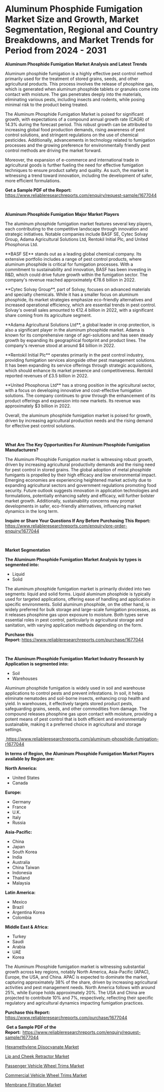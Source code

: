 <p><h1>Aluminum Phosphide Fumigation Market Size and Growth, Market Segmentation, Regional and Country Breakdowns, and Market Trends for Period from 2024 -  2031</h1></p><p><strong>Aluminum Phosphide Fumigation Market Analysis and Latest Trends</strong></p>
<p><p>Aluminum phosphide fumigation is a highly effective pest control method primarily used for the treatment of stored grains, seeds, and other agricultural products. This process involves the release of phosphine gas, which is generated when aluminum phosphide tablets or granules come into contact with moisture. The gas penetrates deeply into the materials, eliminating various pests, including insects and rodents, while posing minimal risk to the product being treated.</p><p>The Aluminum Phosphide Fumigation Market is poised for significant growth, with expectations of a compound annual growth rate (CAGR) of 14.3% during the forecast period. This robust growth can be attributed to increasing global food production demands, rising awareness of pest control solutions, and stringent regulations on the use of chemical pesticides. Additionally, advancements in technology related to fumigation processes and the growing preference for environmentally friendly pest control methods are driving the market forward.</p><p>Moreover, the expansion of e-commerce and international trade in agricultural goods is further fueling the need for effective fumigation techniques to ensure product safety and quality. As such, the market is witnessing a trend toward innovation, including the development of safer, more efficient formulations.</p></p>
<p><strong>Get a Sample PDF of the Report:&nbsp;</strong> <a href="https://www.reliableresearchreports.com/enquiry/request-sample/1677044?utm_campaign=7&utm_medium=2&utm_source=Github&utm_content=ia&utm_term=11112024&utm_id=aluminum-phosphide-fumigation">https://www.reliableresearchreports.com/enquiry/request-sample/1677044</a></p>
<p>&nbsp;</p>
<p><strong>Aluminum Phosphide Fumigation Major Market Players</strong></p>
<p><p>The aluminum phosphide fumigation market features several key players, each contributing to the competitive landscape through innovation and strategic initiatives. Notable companies include BASF SE, Cytec Solvay Group, Adama Agricultural Solutions Ltd, Rentokil Initial Plc, and United Phosphorus Ltd.</p><p>**BASF SE** stands out as a leading global chemical company. Its extensive portfolio includes a range of pest control products, where aluminum phosphide is critical for fumigation processes. With a commitment to sustainability and innovation, BASF has been investing in R&D, which could drive future growth within the fumigation sector. The company's revenue reached approximately €78.6 billion in 2022.</p><p>**Cytec Solvay Group**, part of Solvay, focuses on advanced materials and specialty chemicals. While it has a smaller focus on aluminum phosphide, its market strategies emphasize eco-friendly alternatives and increased operational efficiency, which are essential trends in pest control. Solvay's overall sales amounted to €12.4 billion in 2022, with a significant share coming from its agriculture segment.</p><p>**Adama Agricultural Solutions Ltd**, a global leader in crop protection, is also a significant player in the aluminum phosphide market. Adama is known for its comprehensive range of agri-solutions and has seen steady growth by expanding its geographical footprint and product lines. The company's revenue stood at around $4 billion in 2022.</p><p>**Rentokil Initial Plc** operates primarily in the pest control industry, providing fumigation services alongside other pest management solutions. It has been expanding its service offerings through strategic acquisitions, which should enhance its market presence and competitiveness. Rentokil reported revenues of £3.5 billion in 2022.</p><p>**United Phosphorus Ltd** has a strong position in the agricultural sector, with a focus on developing innovative and cost-effective fumigation solutions. The company continues to grow through the enhancement of its product offerings and expansion into new markets. Its revenue was approximately $3 billion in 2022.</p><p>Overall, the aluminum phosphide fumigation market is poised for growth, driven by increasing agricultural production needs and the rising demand for effective pest control solutions.</p></p>
<p>&nbsp;</p>
<p><strong>What Are The Key Opportunities For Aluminum Phosphide Fumigation Manufacturers?</strong></p>
<p><p>The Aluminum Phosphide Fumigation market is witnessing robust growth, driven by increasing agricultural productivity demands and the rising need for pest control in stored grains. The global adoption of metal phosphide fumigants is propelled by their high efficacy and low environmental impact. Emerging economies are experiencing heightened market activity due to expanding agricultural sectors and government regulations promoting food security. Future outlook suggests innovation in application technologies and formulations, potentially enhancing safety and efficacy, will further bolster market growth. Additionally, sustainability concerns may prompt developments in safer, eco-friendly alternatives, influencing market dynamics in the long term.</p></p>
<p><strong>Inquire or Share Your Questions If Any Before Purchasing This Report:</strong> <a href="https://www.reliableresearchreports.com/enquiry/pre-order-enquiry/1677044?utm_campaign=7&utm_medium=2&utm_source=Github&utm_content=ia&utm_term=11112024&utm_id=aluminum-phosphide-fumigation">https://www.reliableresearchreports.com/enquiry/pre-order-enquiry/1677044</a></p>
<p>&nbsp;</p>
<p><strong>Market Segmentation</strong></p>
<p><strong>The Aluminum Phosphide Fumigation Market Analysis by types is segmented into:</strong></p>
<p><ul><li>Liquid</li><li>Solid</li></ul></p>
<p><p>The aluminum phosphide fumigation market is primarily divided into two segments: liquid and solid forms. Liquid aluminum phosphide is typically used for targeted applications, offering ease of handling and application in specific environments. Solid aluminum phosphide, on the other hand, is widely preferred for bulk storage and large-scale fumigation processes, as it releases phosphine gas upon exposure to moisture. Both types serve essential roles in pest control, particularly in agricultural storage and sanitation, with varying application methods depending on the form.</p></p>
<p><strong>Purchase this Report:&nbsp;</strong><a href="https://www.reliableresearchreports.com/purchase/1677044?utm_campaign=7&utm_medium=2&utm_source=Github&utm_content=ia&utm_term=11112024&utm_id=aluminum-phosphide-fumigation">https://www.reliableresearchreports.com/purchase/1677044</a></p>
<p>&nbsp;</p>
<p><strong>The Aluminum Phosphide Fumigation Market Industry Research by Application is segmented into:</strong></p>
<p><ul><li>Soil</li><li>Warehouses</li></ul></p>
<p><p>Aluminum phosphide fumigation is widely used in soil and warehouse applications to control pests and prevent infestations. In soil, it helps eliminate nematodes and soil-borne insects, enhancing crop health and yield. In warehouses, it effectively targets stored product pests, safeguarding grains, seeds, and other commodities from damage. The compound releases phosphine gas upon contact with moisture, providing a potent means of pest control that is both efficient and environmentally sustainable, making it a preferred choice in agricultural and storage settings.</p></p>
<p><a href="https://www.reliableresearchreports.com/aluminum-phosphide-fumigation-r1677044?utm_campaign=7&utm_medium=2&utm_source=Github&utm_content=ia&utm_term=11112024&utm_id=aluminum-phosphide-fumigation">&nbsp;https://www.reliableresearchreports.com/aluminum-phosphide-fumigation-r1677044</a></p>
<p><strong>In terms of Region, the Aluminum Phosphide Fumigation Market Players available by Region are:</strong></p>
<p>
    <p> <strong> North America: </strong>
        <ul>
            <li>United States</li>
            <li>Canada</li>
        </ul>
        </p> 
    <p> <strong> Europe: </strong>
        <ul>
            <li>Germany</li>
            <li>France</li>
            <li>U.K.</li>
            <li>Italy</li>
            <li>Russia</li>
        </ul>
        </p> 
    <p> <strong> Asia-Pacific: </strong>
        <ul>
            <li>China</li>
            <li>Japan</li>
            <li>South Korea</li>
            <li>India</li>
            <li>Australia</li>
            <li>China Taiwan</li>
            <li>Indonesia</li>
            <li>Thailand</li>
            <li>Malaysia</li>
        </ul>
        </p> 
    <p> <strong> Latin America: </strong>
        <ul>
            <li>Mexico</li>
            <li>Brazil</li>
            <li>Argentina Korea</li>
            <li>Colombia</li>
        </ul>
        </p> 
    <p> <strong> Middle East & Africa: </strong>
        <ul>
            <li>Turkey</li>
            <li>Saudi</li>
            <li>Arabia</li>
            <li>UAE</li>
            <li>Korea</li>
        </ul>
    </p>
    </p>
<p><p>The Aluminum Phosphide fumigation market is witnessing substantial growth across key regions, notably North America, Asia-Pacific (APAC), Europe, the USA, and China. APAC is expected to dominate the market, capturing approximately 38% of the share, driven by increasing agricultural activities and pest management needs. North America follows with around 25%, while Europe holds approximately 20%. The USA and China are projected to contribute 10% and 7%, respectively, reflecting their specific regulatory and agricultural dynamics impacting fumigation practices.</p></p>
<p><strong>Purchase this Report: </strong><a href="https://www.reliableresearchreports.com/purchase/1677044?utm_campaign=7&utm_medium=2&utm_source=Github&utm_content=ia&utm_term=11112024&utm_id=aluminum-phosphide-fumigation">https://www.reliableresearchreports.com/purchase/1677044</a></p>
<p>&nbsp;<strong>Get a Sample PDF of the Report:&nbsp;&nbsp;</strong><a href="https://www.reliableresearchreports.com/enquiry/request-sample/1677044?utm_campaign=7&utm_medium=2&utm_source=Github&utm_content=ia&utm_term=11112024&utm_id=aluminum-phosphide-fumigation">https://www.reliableresearchreports.com/enquiry/request-sample/1677044</a></p>
<p><strong></strong></p>
<p><p><a href="https://github.com/haydee0czminge/Market-Research-Report-List-1/blob/main/hexamethylene-diisocyanate-market.md?utm_campaign=7&utm_medium=2&utm_source=Github&utm_content=ia&utm_term=11112024&utm_id=aluminum-phosphide-fumigation">Hexamethylene Diisocyanate Market</a></p><p><a href="https://issuu.com/reportprime-2/docs/lip-and-cheek-retractor-market-size_3a9cef27aff8a4?utm_campaign=7&utm_medium=2&utm_source=Github&utm_content=ia&utm_term=11112024&utm_id=aluminum-phosphide-fumigation">Lip and Cheek Retractor Market</a></p><p><a href="https://www.linkedin.com/pulse/passenger-vehicle-wheel-trims-market-trends-insights-type-application-u0zzc?utm_campaign=7&utm_medium=2&utm_source=Github&utm_content=ia&utm_term=11112024&utm_id=aluminum-phosphide-fumigation">Passenger Vehicle Wheel Trims Market</a></p><p><a href="https://www.linkedin.com/pulse/commercial-vehicle-wheel-trims-market-revolution-size-share-emerging-lneyc?utm_campaign=7&utm_medium=2&utm_source=Github&utm_content=ia&utm_term=11112024&utm_id=aluminum-phosphide-fumigation">Commercial Vehicle Wheel Trims Market</a></p><p><a href="https://github.com/lourdestd6bs/Market-Research-Report-List-1/blob/main/membrane-filtration-market.md?utm_campaign=7&utm_medium=2&utm_source=Github&utm_content=ia&utm_term=11112024&utm_id=aluminum-phosphide-fumigation">Membrane Filtration Market</a></p></p>